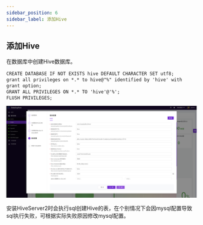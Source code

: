 ```yaml
---
sidebar_position: 6
sidebar_label: 添加Hive
---
```

## 添加Hive

在数据库中创建Hive数据库。

```
CREATE DATABASE IF NOT EXISTS hive DEFAULT CHARACTER SET utf8;
grant all privileges on *.* to hive@"%" identified by 'hive' with grant option;
GRANT ALL PRIVILEGES ON *.* TO 'hive'@'%';
FLUSH PRIVILEGES;
```

![image-20221108211816745](../img/image-20221108211816745.png)

安装HiveServer2时会执行sql创建Hive的表，在个别情况下会因mysql配置导致sql执行失败，可根据实际失败原因修改mysql配置。
